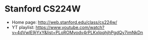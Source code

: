 # Stanford CS224W

- Home page: http://web.stanford.edu/class/cs224w/
- YT playlist: https://www.youtube.com/watch?v=4dVwlE9jYxY&list=PLoROMvodv4rPLKxIpqhjhPgdQy7imNkDn